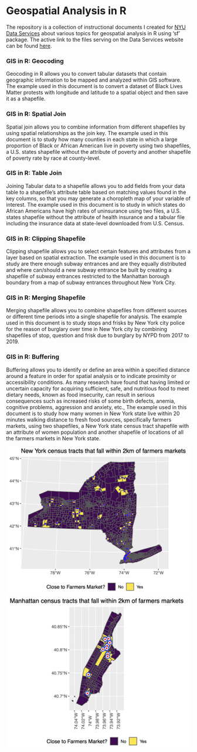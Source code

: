 
<!-- README.md is generated from README.Rmd. Please edit that file -->

# Geospatial Analysis in R

<!-- badges: start -->
<!-- badges: end -->

The repository is a collection of instructional documents I created for
[NYU Data Services](https://guides.nyu.edu/dataservices) about various
topics for geospatial analysis in R using ‘sf’ package. The active link
to the files serving on the Data Services website can be found
[here](https://guides.nyu.edu/gis/r).

### GIS in R: Geocoding

Geocoding in R allows you to convert tabular datasets that contain
geographic information to be mapped and analyzed within GIS software.
The example used in this document is to convert a dataset of Black Lives
Matter protests with longitude and latitude to a spatial object and then
save it as a shapefile.

### GIS in R: Spatial Join

Spatial join allows you to combine information from different shapefiles
by using spatial relationships as the join key. The example used in this
document is to study how many counties in each state in which a large
proportion of Black or African American live in poverty using two
shapefiles, a U.S. states shapefile without the attribute of poverty and
another shapefile of poverty rate by race at county-level.

### GIS in R: Table Join

Joining Tabular data to a shapefile allows you to add fields from your
data table to a shapefile’s attribute table based on matching values
found in the key columns, so that you may generate a choropleth map of
your variable of interest. The example used in this document is to study
in which states do African Americans have high rates of uninsurance
using two files, a U.S. states shapefile without the attribute of health
insurance and a tabular file including the insurance data at state-level
downloaded from U.S. Census.

### GIS in R: Clipping Shapefile

Clipping shapefile allows you to select certain features and attributes
from a layer based on spatial extraction. The example used in this
document is to study are there enough subway entrances and are they
equally distributed and where can/should a new subway entrance be built
by creating a shapefile of subway entrances restricted to the Manhattan
borough boundary from a map of subway entrances throughout New York
City.

### GIS in R: Merging Shapefile

Merging shapefile allows you to combine shapefiles from different
sources or different time periods into a single shapefile for analysis.
The example used in this document is to study stops and frisks by New
York city police for the reason of burglary over time in New York city
by combining shapefiles of stop, question and frisk due to burglary by
NYPD from 2017 to 2019.

### GIS in R: Buffering

Buffering allows you to identify or define an area within a specified
distance around a feature in order for spatial analysis or to indicate
proximity or accessibility conditions. As many research have found that
having limited or uncertain capacity for acquiring sufficient, safe, and
nutritious food to meet dietary needs, known as food insecurity, can
result in serious consequences such as increased risks of some birth
defects, anemia, cognitive problems, aggression and anxiety, etc., The
example used in this document is to study how many women in New York
state live within 20 minutes walking distance to fresh food sources,
specifically farmers markets, using two shapefiles, a New York state
census tract shapefile with an attribute of women population and another
shapefile of locations of all the farmers markets in New York state.

![NYS](img/NYS.png) ![Manhattan](img/Manhattan.png)
